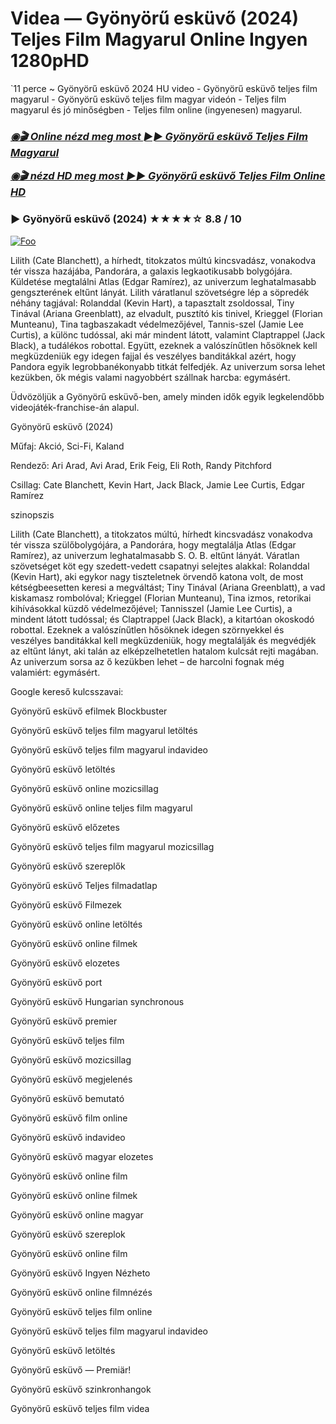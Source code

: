 <h1 tabindex="-1" class="heading-element" dir="auto">Videa — Gyönyörű esküvő (2024) Teljes Film Magyarul Online Ingyen 1280pHD</h1>

`11 perce ~ Gyönyörű esküvő 2024 HU video - Gyönyörű esküvő teljes film magyarul - Gyönyörű esküvő teljes film magyar videón - Teljes film magyarul és jó minőségben - Teljes film online (ingyenesen) magyarul.

<b><i><h3> <a href="https://filmhd.cloud/hu/movie/1096342/beautiful-wedding-githuu" rel="nofollow">◉🎬 Online nézd meg most ►► Gyönyörű esküvő Teljes Film Magyarul</a></b></i></h>

<b><i><h> <a href="https://filmhd.cloud/hu/movie/1096342/beautiful-wedding-githuu" rel="nofollow">◉🎬 nézd HD meg most ►► Gyönyörű esküvő Teljes Film Online HD</a></b></i></h3>

### ▶️ Gyönyörű esküvő (2024) ★★★★☆ 8.8 / 10

<a href="https://filmhd.cloud/hu/movie/1096342/beautiful-wedding-githuu" rel="nofollow"><img src="https://camo.githubusercontent.com/917e6ed5c302499242165dcc02bdbce85c075fd21b35918eb9c0b771855261b8/68747470733a2f2f7374617469632e7769787374617469632e636f6d2f6d656469612f6232343966395f61646163386637306662336634356238383639313639366337376465313866337e6d76322e676966" alt="Foo" style="max-width: 100%;"></a>

Lilith (Cate Blanchett), a hírhedt, titokzatos múltú kincsvadász, vonakodva tér vissza hazájába, Pandorára, a galaxis legkaotikusabb bolygójára. Küldetése megtalálni Atlas (Edgar Ramírez), az univerzum leghatalmasabb gengszterének eltűnt lányát. Lilith váratlanul szövetségre lép a söpredék néhány tagjával: Rolanddal (Kevin Hart), a tapasztalt zsoldossal, Tiny Tinával (Ariana Greenblatt), az elvadult, pusztító kis tinivel, Krieggel (Florian Munteanu), Tina tagbaszakadt védelmezőjével, Tannis-szel (Jamie Lee Curtis), a különc tudóssal, aki már mindent látott, valamint Claptrappel (Jack Black), a tudálékos robottal. Együtt, ezeknek a valószínűtlen hősöknek kell megküzdeniük egy idegen fajjal és veszélyes banditákkal azért, hogy Pandora egyik legrobbanékonyabb titkát felfedjék. Az univerzum sorsa lehet kezükben, ők mégis valami nagyobbért szállnak harcba: egymásért.

Üdvözöljük a Gyönyörű esküvő-ben, amely minden idők egyik legkelendőbb videojáték-franchise-án alapul.

Gyönyörű esküvő (2024)

Műfaj: Akció, Sci-Fi, Kaland

Rendező: Ari Arad, Avi Arad, Erik Feig, Eli Roth, Randy Pitchford

Csillag: Cate Blanchett, Kevin Hart, Jack Black, Jamie Lee Curtis, Edgar Ramírez

szinopszis

Lilith (Cate Blanchett), a titokzatos múltú, hírhedt kincsvadász vonakodva tér vissza szülőbolygójára, a Pandorára, hogy megtalálja Atlas (Edgar Ramírez), az univerzum leghatalmasabb S. O. B. eltűnt lányát. Váratlan szövetséget köt egy szedett-vedett csapatnyi selejtes alakkal: Rolanddal (Kevin Hart), aki egykor nagy tiszteletnek örvendő katona volt, de most kétségbeesetten keresi a megváltást; Tiny Tinával (Ariana Greenblatt), a vad kiskamasz rombolóval; Krieggel (Florian Munteanu), Tina izmos, retorikai kihívásokkal küzdő védelmezőjével; Tannisszel (Jamie Lee Curtis), a mindent látott tudóssal; és Claptrappel (Jack Black), a kitartóan okoskodó robottal. Ezeknek a valószínűtlen hősöknek idegen szörnyekkel és veszélyes banditákkal kell megküzdeniük, hogy megtalálják és megvédjék az eltűnt lányt, aki talán az elképzelhetetlen hatalom kulcsát rejti magában. Az univerzum sorsa az ő kezükben lehet – de harcolni fognak még valamiért: egymásért.

Google kereső kulcsszavai:

Gyönyörű esküvő efilmek Blockbuster

Gyönyörű esküvő teljes film magyarul letöltés

Gyönyörű esküvő teljes film magyarul indavideo

Gyönyörű esküvő letöltés

Gyönyörű esküvő online mozicsillag

Gyönyörű esküvő online teljes film magyarul

Gyönyörű esküvő előzetes

Gyönyörű esküvő teljes film magyarul mozicsillag

Gyönyörű esküvő szereplők

Gyönyörű esküvő Teljes filmadatlap

Gyönyörű esküvő Filmezek

Gyönyörű esküvő online letöltés

Gyönyörű esküvő online filmek

Gyönyörű esküvő elozetes

Gyönyörű esküvő port

Gyönyörű esküvő Hungarian synchronous

Gyönyörű esküvő premier

Gyönyörű esküvő teljes film

Gyönyörű esküvő mozicsillag

Gyönyörű esküvő megjelenés

Gyönyörű esküvő bemutató

Gyönyörű esküvő film online

Gyönyörű esküvő indavideo

Gyönyörű esküvő magyar elozetes

Gyönyörű esküvő online film

Gyönyörű esküvő online filmek

Gyönyörű esküvő online magyar

Gyönyörű esküvő szereplok

Gyönyörű esküvő online film

Gyönyörű esküvő Ingyen Nézheto

Gyönyörű esküvő online filmnézés

Gyönyörű esküvő teljes film online

Gyönyörű esküvő teljes film magyarul indavideo

Gyönyörű esküvő letöltés

Gyönyörű esküvő — Premiär!

Gyönyörű esküvő szinkronhangok

Gyönyörű esküvő teljes film videa
